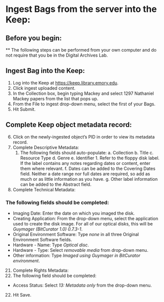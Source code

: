 # Ingest Bags from the server into the Keep:
## Before you begin:
  ** The following steps can be performed from your own computer and do not require that you be in the Digital Archives Lab.
## Ingest Bag into the Keep:
1. Log into the Keep at https://keep.library.emory.edu.
2. Click ingest uploaded content.
3. In the Collection box, begin typing Mackey and select 1297 Nathaniel Mackey papers from the list that pops up.
4. From the File to ingest drop-down menu, select the first of your Bags.
5. Hit Submit.

## Complete Keep object metadata record:
6. Click on the newly-ingested object’s PID in order to view its metadata record.
7. Complete Descriptive Metadata:
    1. The following fields should auto-populate:
        a. Collection
        b. Title
        c. Resource Type
        d. Genre
        e. Identifier
            1. Refer to the floppy disk label. If the label contains any notes regarding dates or content, enter them where relevant.
        f. Dates can be added to the Covering Dates field. Neither a date range nor full dates are required, so add as much or as little information as you have.
        g. Other label information can be added to the Abstract field.
8. Complete Technical Metadata:

### The following fields should be completed:
* Imaging Date: Enter the date on which you imaged the disk.
* Creating Application: From the drop-down menu, select the application
used to create the disk image. For all of our optical disks, this will be *Guymager (BitCurator 1.0) 0.7.3-1*.
* Original Environment Software: Type *none* in all three Original Environment Software fields.
* Hardware - Name: Type *Optical disc*.
* Hardware - Type: Select *removable media* from drop-down menu.
* Other information: Type *Imaged using Guymager in BitCurator environment*.
21.	Complete Rights Metadata:
   1. The following field should be completed:
* Access Status: Select *13: Metadata only* from the drop-down menu.
22.	Hit Save.

